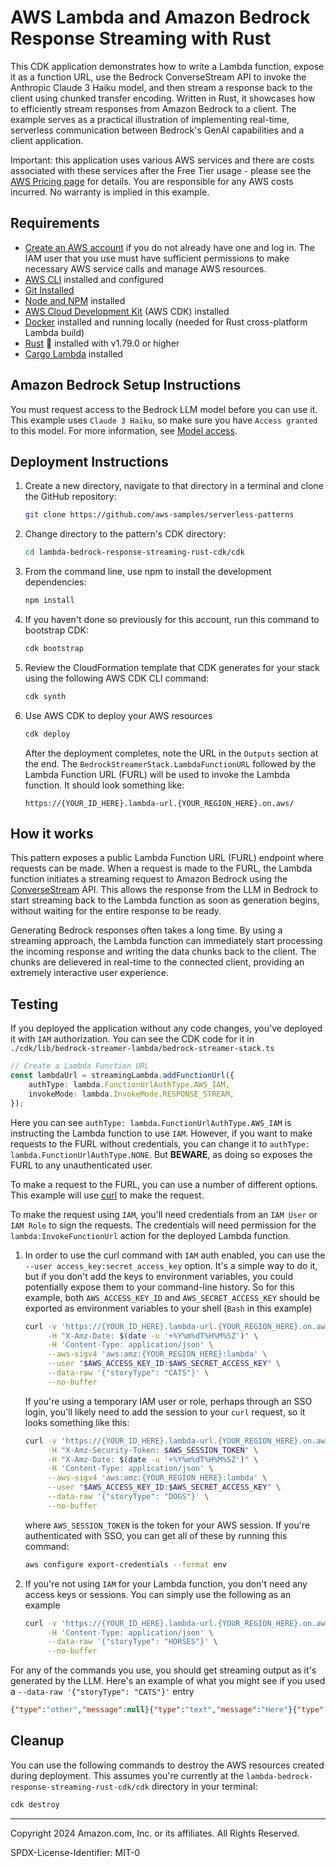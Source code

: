 # AWS Lambda and Amazon Bedrock Response Streaming with Rust

This CDK application demonstrates how to write a Lambda function, expose it as a function URL, use the Bedrock ConverseStream API to invoke the Anthropic Claude 3 Haiku model, and then stream a response back to the client using chunked transfer encoding. Written in Rust, it showcases how to efficiently stream responses from Amazon Bedrock to a client. The example serves as a practical illustration of implementing real-time, serverless communication between Bedrock's GenAI capabilities and a client application.

Important: this application uses various AWS services and there are costs associated with these services after the Free Tier usage - please see the [AWS Pricing page](https://aws.amazon.com/pricing/) for details. You are responsible for any AWS costs incurred. No warranty is implied in this example.

## Requirements

* [Create an AWS account](https://portal.aws.amazon.com/gp/aws/developer/registration/index.html) if you do not already have one and log in. The IAM user that you use must have sufficient permissions to make necessary AWS service calls and manage AWS resources.
* [AWS CLI](https://docs.aws.amazon.com/cli/latest/userguide/install-cliv2.html) installed and configured
* [Git Installed](https://git-scm.com/book/en/v2/Getting-Started-Installing-Git)
* [Node and NPM](https://nodejs.org/en/download/) installed
* [AWS Cloud Development Kit](https://docs.aws.amazon.com/cdk/latest/guide/cli.html) (AWS CDK) installed
* [Docker](https://docs.docker.com/engine/install/) installed and running locally (needed for Rust cross-platform Lambda build)
* [Rust](https://www.rust-lang.org/) 🦀 installed with v1.79.0 or higher
* [Cargo Lambda](https://www.cargo-lambda.info/) installed

## Amazon Bedrock Setup Instructions

You must request access to the Bedrock LLM model before you can use it. This example uses `Claude 3 Haiku`, so make sure you have `Access granted` to this model. For more information, see [Model access](https://docs.aws.amazon.com/bedrock/latest/userguide/model-access.html).

## Deployment Instructions

1. Create a new directory, navigate to that directory in a terminal and clone the GitHub repository:
    ```bash
    git clone https://github.com/aws-samples/serverless-patterns
    ```
2. Change directory to the pattern's CDK directory:
    ```bash
    cd lambda-bedrock-response-streaming-rust-cdk/cdk
    ```
3. From the command line, use npm to install the development dependencies:  
    ```bash
    npm install
    ```
4. If you haven't done so previously for this account, run this command to bootstrap CDK:
    ```bash
    cdk bootstrap
    ```
5.  Review the CloudFormation template that CDK generates for your stack using the following AWS CDK CLI command:
    ```bash
    cdk synth
    ```
6. Use AWS CDK to deploy your AWS resources
    ```bash
    cdk deploy
    ```

    After the deployment completes, note the URL in the `Outputs` section at the end. The `BedrockStreamerStack.LambdaFunctionURL` followed by the Lambda Function URL (FURL) will be used to invoke the Lambda function. It should look something like:
    
    `https://{YOUR_ID_HERE}.lambda-url.{YOUR_REGION_HERE}.on.aws/`

## How it works

This pattern exposes a public Lambda Function URL (FURL) endpoint where requests can be made. When a request is made to the FURL, the Lambda function initiates a streaming request to Amazon Bedrock using the [ConverseStream](https://docs.aws.amazon.com/bedrock/latest/APIReference/API_runtime_ConverseStream.html) API. This allows the response from the LLM in Bedrock to start streaming back to the Lambda function as soon as generation begins, without waiting for the entire response to be ready.

Generating Bedrock responses often takes a long time. By using a streaming approach, the Lambda function can immediately start processing the incoming response and writing the data chunks back to the client. The chunks are delievered in real-time to the connected client, providing an extremely interactive user experience.

## Testing

If you deployed the application without any code changes, you've deployed it with `IAM` authorization. You can see the CDK code for it in `./cdk/lib/bedrock-streamer-lambda/bedrock-streamer-stack.ts`

```ts
// Create a Lambda Function URL
const lambdaUrl = streamingLambda.addFunctionUrl({
    authType: lambda.FunctionUrlAuthType.AWS_IAM,
    invokeMode: lambda.InvokeMode.RESPONSE_STREAM,
});
```
Here you can see `authType: lambda.FunctionUrlAuthType.AWS_IAM` is instructing the Lambda function to use `IAM`. However, if you want to make requests to the FURL without credentials, you can change it to `authType: lambda.FunctionUrlAuthType.NONE`. But **BEWARE**, as doing so exposes the FURL to any unauthenticated user.

To make a request to the FURL, you can use a number of different options. This example will use [curl](https://curl.se/) to make the request.

To make the request using `IAM`, you'll need credentials from an `IAM User` or `IAM Role` to sign the requests. The credentials will need permission for the `lambda:InvokeFunctionUrl` action for the deployed Lambda function.

1. In order to use the curl command with `IAM` auth enabled, you can use the `--user access_key:secret_access_key` option. It's a simple way to do it, but if you don't add the keys to environment variables, you could potentially expose them to your command-line history. So for this example, both `AWS_ACCESS_KEY_ID` and `AWS_SECRET_ACCESS_KEY` should be exported as environment variables to your shell (`Bash` in this example)

    ```bash
    curl -v 'https://{YOUR_ID_HERE}.lambda-url.{YOUR_REGION_HERE}.on.aws' \
         -H "X-Amz-Date: $(date -u '+%Y%m%dT%H%M%SZ')" \
         -H 'Content-Type: application/json' \
         --aws-sigv4 'aws:amz:{YOUR_REGION_HERE}:lambda' \
         --user "$AWS_ACCESS_KEY_ID:$AWS_SECRET_ACCESS_KEY" \
         --data-raw '{"storyType": "CATS"}' \
         --no-buffer
    ```
    If you're using a temporary IAM user or role, perhaps through an SSO login, you'll likely need to add the session to your `curl` request, so it looks something like this:

    ```bash
    curl -v 'https://{YOUR_ID_HERE}.lambda-url.{YOUR_REGION_HERE}.on.aws' \
         -H "X-Amz-Security-Token: $AWS_SESSION_TOKEN" \
         -H "X-Amz-Date: $(date -u '+%Y%m%dT%H%M%SZ')" \
         -H 'Content-Type: application/json' \
         --aws-sigv4 'aws:amz:{YOUR_REGION_HERE}:lambda' \
         --user "$AWS_ACCESS_KEY_ID:$AWS_SECRET_ACCESS_KEY" \
         --data-raw '{"storyType": "DOGS"}' \
         --no-buffer
    ```
    where `AWS_SESSION_TOKEN` is the token for your AWS session. If you're authenticated with SSO, you can get all of these by running this command:

    ```bash
    aws configure export-credentials --format env
    ```

2. If you're not using `IAM` for your Lambda function, you don't need any access keys or sessions. You can simply use the following as an example

    ```bash
    curl -v 'https://{YOUR_ID_HERE}.lambda-url.{YOUR_REGION_HERE}.on.aws' \
         -H 'Content-Type: application/json' \
         --data-raw '{"storyType": "HORSES"}' \
         --no-buffer
    ```

For any of the commands you use, you should get streaming output as it's generated by the LLM. Here's an example of what you might see if you used a `--data-raw '{"storyType": "CATS"}'` entry

```json
{"type":"other","message":null}{"type":"text","message":"Here"}{"type":"text","message":"'s a very"}{"type":"text","message":" short story about cats"}{"type":"text","message":":"}{"type":"text","message":"\n\nThe"}{"type":"text","message":" Curious"}{"type":"text","message":" F"}{"type":"text","message":"eline"}{"type":"text","message":"\n\nWhis"}{"type":"text","message":"kers t"}{"type":"text","message":"witched, eyes"}{"type":"text","message":" narrow"}{"type":"text","message":"ed,"}{"type":"text","message":" the"}{"type":"text","message":" sle"}{"type":"text","message":"ek tab"}{"type":"text","message":"by cat"}{"type":"text","message":" cr"}{"type":"text","message":"ept"}{"type":"text","message":" forwar"}{"type":"text","message":"d caut"}{"type":"text","message":"iously."}{"type":"text","message":" A"}{"type":"text","message":" new"}{"type":"text","message":" toy"}{"type":"text","message":" ha"}{"type":"text","message":"d caught its"}{"type":"text","message":" attention -"}{"type":"text","message":" a"}{"type":"text","message":" curious"}{"type":"text","message":" contraption that b"}{"type":"text","message":"linked an"}{"type":"text","message":"d whirred."}{"type":"text","message":" With"}{"type":"text","message":" a"}{"type":"text","message":" slight t"}{"type":"text","message":"ilt of the hea"}{"type":"text","message":"d, the"}{"type":"text","message":" feline p"}{"type":"text","message":"ounced,"}{"type":"text","message":" batting"}{"type":"text","message":" at"}{"type":"text","message":" the"}{"type":"text","message":" strange"}{"type":"text","message":" object"}{"type":"text","message":"."}{"type":"text","message":" A"}{"type":"text","message":" flash"}{"type":"text","message":" of light"}{"type":"text","message":","}{"type":"text","message":" a"}{"type":"text","message":" gentle"}{"type":"text","message":" hum"}{"type":"text","message":","}{"type":"text","message":" then silence"}{"type":"text","message":"."}{"type":"text","message":" The"}{"type":"text","message":" cat"}{"type":"text","message":" sat"}{"type":"text","message":" back"}{"type":"text","message":","}{"type":"text","message":" please"}{"type":"text","message":"d with its"}{"type":"text","message":" work,"}{"type":"text","message":" before"}{"type":"text","message":" cur"}{"type":"text","message":"ling up"}{"type":"text","message":" for"}{"type":"text","message":" a well"}{"type":"text","message":"-earned n"}{"type":"text","message":"ap,"}{"type":"text","message":" leaving"}{"type":"text","message":" the"}{"type":"text","message":" dism"}{"type":"text","message":"ant"}{"type":"text","message":"led ga"}{"type":"text","message":"dget behin"}{"type":"text","message":"d."}{"type":"other","message":null}{"type":"other","message":null}{"type":"other","message":null}* Connection #0 to host {YOUR_ID_HERE}.lambda-url.{YOUR_REGION_HERE}.on.aws left intact
```

## Cleanup
 
You can use the following commands to destroy the AWS resources created during deployment. This assumes you're currently at the `lambda-bedrock-response-streaming-rust-cdk/cdk` directory in your terminal:

```bash
cdk destroy
```
----
Copyright 2024 Amazon.com, Inc. or its affiliates. All Rights Reserved.

SPDX-License-Identifier: MIT-0
